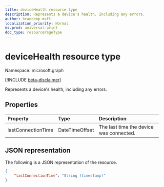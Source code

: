 ```yaml
---
title: deviceHealth resource type
description: Represents a device's health, including any errors.
author: braedenp-msft
localization_priority: Normal
ms.prod: universal-print
doc_type: resourcePageType
---
```


# deviceHealth resource type

Namespace: microsoft.graph

[!INCLUDE [beta-disclaimer](../../includes/beta-disclaimer.md)]

Represents a device's health, including any errors.

## Properties
| Property     | Type        | Description |
|:-------------|:------------|:------------|
|lastConnectionTime|DateTimeOffset|The last time the device was connected.|

## JSON representation

The following is a JSON representation of the resource.

<!-- {
  "blockType": "resource",
  "optionalProperties": [

  ],
  "@odata.type": "microsoft.graph.deviceHealth"
}-->

```json
{
    "lastConnectionTime": "String (timestamp)"
}
```

<!-- uuid: 8fcb5dbc-d5aa-4681-8e31-b001d5168d79
2015-10-25 14:57:30 UTC -->
<!-- {
  "type": "#page.annotation",
  "description": "deviceHealth resource",
  "keywords": "",
  "section": "documentation",
  "tocPath": ""
}-->

